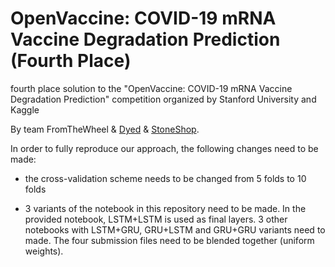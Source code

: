 # OpenVaccine: COVID-19 mRNA Vaccine Degradation Prediction (Fourth Place)

fourth place solution to the "OpenVaccine: COVID-19 mRNA Vaccine Degradation Prediction" competition organized by Stanford University and Kaggle

By team FromTheWheel & [Dyed](https://www.kaggle.com/mtinti) & [StoneShop](https://www.kaggle.com/bsteenwi).


In order to fully reproduce our approach, the following changes need to be made:

* the cross-validation scheme needs to be changed from 5 folds to 10 folds

* 3 variants of the notebook in this repository need to be made. In the provided notebook, LSTM+LSTM is used as final layers. 3 other notebooks with LSTM+GRU, GRU+LSTM and GRU+GRU variants need to made. The four submission files need to be blended together (uniform weights).
